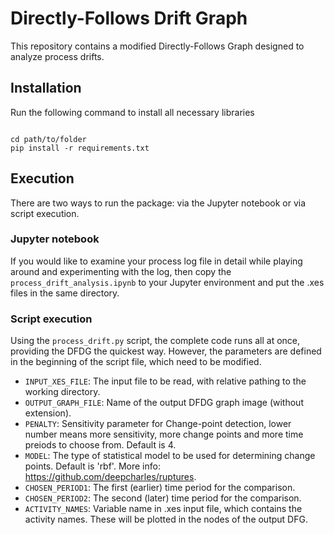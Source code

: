 # Directly-Follows Drift Graph
This repository contains a modified Directly-Follows Graph designed to analyze process drifts.

## Installation
Run the following command to install all necessary libraries

<code>
cd path/to/folder
pip install -r requirements.txt
</code>

## Execution
There are two ways to run the package: via the Jupyter notebook or via script execution.

### Jupyter notebook
If you would like to examine your process log file in detail while playing around and experimenting with the log, then copy the ```process_drift_analysis.ipynb``` to your Jupyter environment and put the .xes files in the same directory.

### Script execution
Using the ```process_drift.py``` script, the complete code runs all at once, providing the DFDG the quickest way. However, the parameters are defined in the beginning of the script file, which need to be modified.

- ```INPUT_XES_FILE```: The input file to be read, with relative pathing to the working directory.
- ```OUTPUT_GRAPH_FILE```: Name of the output DFDG graph image (without extension).
- ```PENALTY```: Sensitivity parameter for Change-point detection, lower number means more sensitivity, more change points and more time preiods to choose from. Default is 4.
- ```MODEL```: The type of statistical model to be used for determining change points. Default is 'rbf'. More info: https://github.com/deepcharles/ruptures.
- ```CHOSEN_PERIOD1```: The first (earlier) time period for the comparison.
- ```CHOSEN_PERIOD2```: The second (later) time period for the comparison.
- ```ACTIVITY_NAMES```: Variable name in .xes input file, which contains the activity names. These will be plotted in the nodes of the output DFG.